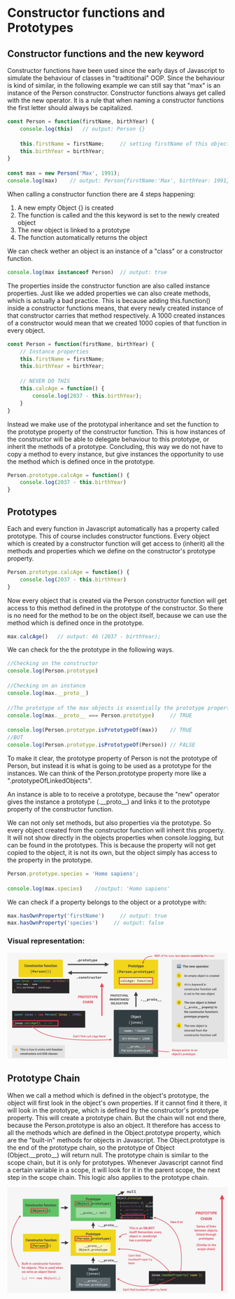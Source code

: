 # Constructor functions and Prototypes

## Constructor functions and the new keyword

Constructor functions have been used since the early days of Javascript to simulate the behaviour of classes in "tradtitional" OOP. Since the behaviour is kind of similar, in the following example we can still say that "max" is an instance of the Person constructor.
Constructor functions always get called with the new operator. It is a rule that when naming a constructor functions the first letter should always be capitalized.

```js
const Person = function(firstName, birthYear) {
    console.log(this)   // output: Person {}

    this.firstName = firstName;     // setting firstName of this object to the argument firstName
    this.birthYear = birthYear;
}

const max = new Person('Max', 1991);
console.log(max)    // output: Person{firstName:'Max', birthYear: 1991}
```

 When calling a constructor function there are 4 steps happening:
 1. A new empty Object {} is created
 2. The function is called and the this keyword is set to the newly created object
 3. The new object is linked to a prototype
 4. The function automatically returns the object

We can check wether an object is an instance of a "class" or a constructor function.

```js
console.log(max instanceof Person)  // output: true
```

The properties inside the constructor function are also called instance properties. Just like we added properties we can also create methods, which  is actually a bad practice. This is because adding this.function() inside a constructor functions means, that every newly created instance of that constructor carries that method respectively. A 1000 created instances of a constructor would mean that we created 1000 copies of that function in every object.

```js
const Person = function(firstName, birthYear) {
    // Instance properties
    this.firstName = firstName;
    this.birthYear = birthYear;

    // NEVER DO THIS
    this.calcAge = function() {
        console.log(2037 - this.birthYear);
    }
}
```

Instead we make use of the prototypal inheritance and set the function to the prototype property of the constructor function. This is how instances of the constructor will be able to delegate behaviour to this prototype, or inherit the methods of a prototype. Concluding, this way we do not have to copy a method to every instance, but give instances the opportunity to use the method which is defined once in the prototype.

```js
Person.prototype.calcAge = function() {
    console.log(2037 - this.birthYear)
}
```

## Prototypes

Each and every function in Javascript automatically has a property called prototype. This of course includes constructor functions. Every object which is created by a constructor function will get access to (inherit) all the methods and properties which we define on the constructor's prototype property.

```js
Person.prototype.calcAge = function() {
    console.log(2037 - this.birthYear)
}
```

Now every object that is created via the Person constructor function will get access to this method defined in the prototype of the constructor. So there is no need for the method to be on the object itself, because we can use the method which is defined once in the prototype.

```js
max.calcAge()   // output: 46 (2037 - birthYear);
```

We can check for the the prototype in the following ways.

```js
//Checking on the constructor
console.log(Person.prototype)

//Checking on an instance
console.log(max.__proto__)

//The prototype of the max objects is essentially the prototype property of the constructor function.
console.log(max.__proto__ === Person.prototype)     // TRUE

console.log(Person.prototype.isPrototypeOf(max))    // TRUE
//BUT
console.log(Person.prototype.isPrototypeOf(Person)) // FALSE
```
To make it clear, the prototype property of Person is not the prototype of Person, but instead it is what is going to be used as a prototype for the instances. We can think of the Person.prototype property more like a ".prototypeOfLinkedObjects".

An instance is able to to receive a prototype, because the "new" operator gives the instance a prototype (.\_\_proto_\_) and links it to the prototype property of the constructor function.

We can not only set methods, but also properties via the prototype. So every object created from the constructor function will inherit this property. It will not show directly in the objects properties when console.logging, but can be found in the prototypes. This is because the property will not get copied to the object, it is not its own, but the object simply has access to the property in the prototype.

```js
Person.prototype.species = 'Homo sapiens';

console.log(max.species)    //output: 'Homo sapiens'
```

We can check if a property belongs to the object or a prototype with:

```js
max.hasOwnProperty('firstName')     // output: true
max.hasOwnProperty('species')     // output: false
```

### Visual representation:

![prototypal inheritance](/images/oop_prototypal_inheritance.png)

## Prototype Chain

When we call a method which is defined in the object's prototype, the object will first look in the object's own properties. If it cannot find it there, it will look in the prototype, which is defined by the constructor's prototype property. This will create a prototype chain. But the chain will not end there, because the Person.prototype is also an object. It therefore has access to all the methods which are defined in the Object.prototype property, which are the "built-in" methods for objects in Javascript.
The Object.prototype is the end of the prototype chain, so the prototype of Object (Object.\_\_proto_\_) will return null.
The prototype chain is similar to the scope chain, but it is only for prototypes. Whenever Javascript cannot find a certain variable in a scope, it will look for it in the parent scope, the next step in the scope chain. This logic also applies to the prototype chain.

![prototype chain](/images/oop_prototype_chain.png)
